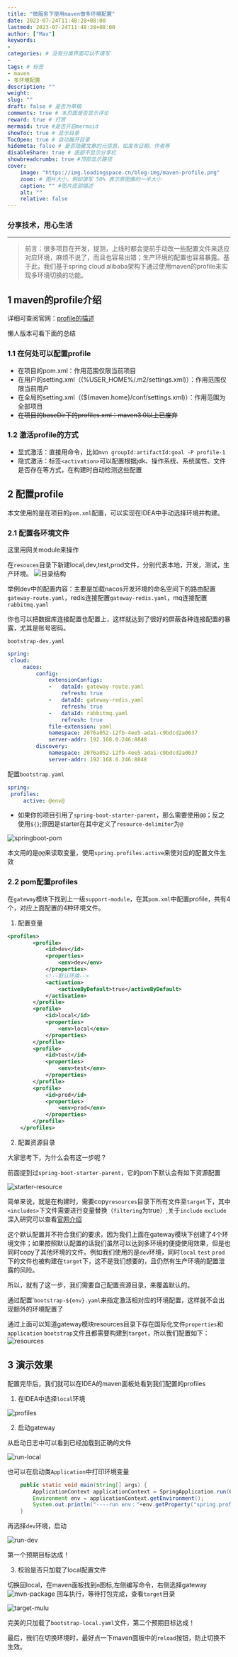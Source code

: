 ```yaml
---
title: "微服务下使用maven做多环境配置"
date: 2023-07-24T11:48:28+08:00
lastmod: 2023-07-24T11:48:28+08:00
author: ["Max"]
keywords: 
- 
categories: # 没有分类界面可以不填写
- 
tags: # 标签
- maven
- 多环境配置
description: ""
weight:
slug: ""
draft: false # 是否为草稿
comments: true # 本页面是否显示评论
reward: true # 打赏
mermaid: true #是否开启mermaid
showToc: true # 显示目录
TocOpen: true # 自动展开目录
hidemeta: false # 是否隐藏文章的元信息，如发布日期、作者等
disableShare: true # 底部不显示分享栏
showbreadcrumbs: true #顶部显示路径
cover:
    image: "https://img.loadingspace.cn/blog-img/maven-profile.png" 
    zoom: # 图片大小，例如填写 50% 表示原图像的一半大小
    caption: "" #图片底部描述
    alt: ""
    relative: false
---
```


### 分享技术，用心生活
---

>前言：很多项目在开发，提测，上线时都会提前手动改一些配置文件来适应对应环境，麻烦不说了，而且也容易出错；生产环境的配置也容易暴露。基于此，我们基于spring cloud alibaba架构下通过使用maven的profile来实现多环境切换的功能。

 ## 1 maven的profile介绍

 详细可查阅官网：[profile的描述](https://maven.apache.org/guides/introduction/introduction-to-profiles.html)

懒人版本可看下面的总结
  ### 1.1 在何处可以配置profile

  - 在项目的pom.xml：作用范围仅限当前项目
  - 在用户的setting.xml（(%USER_HOME%/.m2/settings.xml)）：作用范围仅限当前用户
  - 在全局的setting.xml（(${maven.home}/conf/settings.xml)）：作用范围为全部项目
  - ~~在项目的baseDir下的profiles.xml：maven3.0以上已废弃~~

  ### 1.2 激活profile的方式

  - 显式激活：直接用命令，比如`mvn groupId:artifactId:goal -P profile-1`
  - 隐式激活：标签`<activation>`可以配置根据jdk、操作系统、系统属性、文件是否存在等方式，在构建时自动检测这些配置

  ## 2 配置profile
  
  本文使用的是在项目的`pom.xml`配置，可以实现在IDEA中手动选择环境并构建。

   ### 2.1 配置各环境文件

   这里用网关module来操作

   在`resouces`目录下新建local,dev,test,prod文件，分别代表本地，开发，测试，生产环境。
   ![目录结构](https://img.loadingspace.cn/blog-img/mudules-menu.png)

   举例dev中的配置内容：主要是加载nacos开发环境的命名空间下的路由配置`gateway-route.yaml`，redis连接配置`gateway-redis.yaml`，mq连接配置`rabbitmq.yaml`

   你也可以把数据库连接配置也配置上，这样就达到了很好的屏蔽各种连接配置的暴露，尤其是账号密码。

   `bootstrap-dev.yaml`
   ```yml
   spring:
    cloud:
        nacos:
            config:
                extensionConfigs:
                -   dataId: gateway-route.yaml
                    refresh: true
                -   dataId: gateway-redis.yaml
                    refresh: true
                -   dataId: rabbitmq.yaml
                    refresh: true
                file-extension: yaml
                namespace: 2076a052-12fb-4ee5-ada1-c9bdcd2a0637
                server-addr: 192.168.0.246:8848
            discovery:
                namespace: 2076a052-12fb-4ee5-ada1-c9bdcd2a0637
                server-addr: 192.168.0.246:8848
   ```

配置`bootstrap.yaml`

   ```yml
   spring:
    profiles:
        active: @env@
   ```

- 如果你的项目引用了`spring-boot-starter-parent`，那么需要使用`@@`；反之使用`${}`;原因是starter在其中定义了`resource-delimiter`为`@`

![springboot-pom](https://img.loadingspace.cn/blog-img/pom-springboot.png)

本文用的是`@@`来读取变量，使用`spring.profiles.active`来使对应的配置文件生效


### 2.2 pom配置profiles

在`gateway`模块下找到上一级`support-module`，在其`pom.xml`中配置profile，共有4个，对应上面配置的4种环境文件。

1. 配置变量
```xml
<profiles>
		<profile>
			<id>dev</id>
			<properties>
				<env>dev</env>
			</properties>
			<!--默认环境-->
			<activation>
                <activeByDefault>true</activeByDefault>
			</activation>
		</profile>
		<profile>
			<id>local</id>
			<properties>
				<env>local</env>
			</properties>
		</profile>
		<profile>
			<id>test</id>
			<properties>
				<env>test</env>
			</properties>
		</profile>
		<profile>
			<id>prod</id>
			<properties>
				<env>prod</env>
			</properties>
		</profile>
	</profiles>
```

2. 配置资源目录

大家思考下，为什么会有这一步呢？

前面提到过`spring-boot-starter-parent`，它的pom下默认会有如下资源配置

![starter-resource](https://img.loadingspace.cn/blog-img/resouces-default.png)

简单来说，就是在构建时，需要copy`resources`目录下所有文件至`target`下，其中`<includes>`下文件需要进行变量替换（`filtering`为true）,关于`include` `exclude`深入研究可以查看[官网介绍](https://maven.apache.org/plugins/maven-resources-plugin/examples/include-exclude.html)

这个默认配置并不符合我们的要求，因为我们上面在gateway模块下创建了4个环境文件；如果按照默认配置的话我们虽然可以达到多环境的便捷使用效果，但是也同时copy了其他环境的文件。例如我们使用的是`dev`环境，同时`local` `test` `prod`下的文件也被构建在`target`下，这不是我们想要的，且仍然有生产环境的配置泄露的风险。

所以，就有了这一步，我们需要自己配置资源目录，来覆盖默认的。

通过配置'`bootstrap-${env}.yaml`来指定激活相对应的环境配置，这样就不会出现额外的环境配置了

通过上面可以知道gateway模块resources目录下存在国际化文件`properties`和`application` `bootstrap`文件且都需要构建到`target`，所以我们配置如下：
![resources](https://img.loadingspace.cn/blog-img/gateway-resource.png)

## 3 演示效果
配置完毕后，我们就可以在IDEA的maven面板处看到我们配置的profiles
1. 在IDEA中选择`local`环境

![profiles](https://img.loadingspace.cn/blog-img/idea-profiles.png)

2. 启动gateway

从启动日志中可以看到已经加载到正确的文件

![run-local](https://img.loadingspace.cn/blog-img/run-local.png)

也可以在启动类`Application`中打印环境变量
```java
	public static void main(String[] args) {
		ApplicationContext applicationContext = SpringApplication.run(GatewayApplication.class, args);
		Environment env = applicationContext.getEnvironment();
		System.out.println("----run env："+env.getProperty("spring.profiles.active")+"----");
	}
```

再选择`dev`环境，启动

![run-dev](https://img.loadingspace.cn/blog-img/run-dev.png)

第一个预期目标达成！


3. 校验是否只加载了local配置文件

切换回local，在maven面板找到`m`图标,左侧编写命令，右侧选择gateway
![mvn-package](https://img.loadingspace.cn/blog-img/maven-package.png)
回车执行，等待打包完成，查看`target`目录

![target-mulu](https://img.loadingspace.cn/blog-img/target-mulu.png)

完美的只加载了`bootstrap-local.yaml`文件，第二个预期目标达成！

最后，我们在切换环境时，最好点一下maven面板中的`reload`按钮，防止切换不生效。

